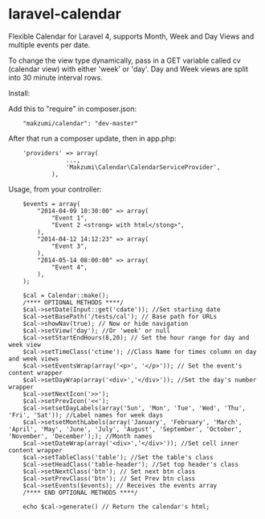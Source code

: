 laravel-calendar
================

Flexible Calendar for Laravel 4, supports Month, Week and Day Views and multiple events per date.

To change the view type dynamically, pass in a GET variable called cv (calendar view) with either 'week' or 'day'. Day and Week views are split into 30 minute interval rows. 

Install:

Add this to "require" in composer.json:

		"makzumi/calendar": "dev-master"

After that run a composer update, then in app.php:

		'providers' => array(
					...,
					'Makzumi\Calendar\CalendarServiceProvider',
				),

Usage, from your controller:

		$events = array(
			"2014-04-09 10:30:00" => array(
				"Event 1",
				"Event 2 <strong> with html</stong>",
			),
			"2014-04-12 14:12:23" => array(
				"Event 3",
			),
			"2014-05-14 08:00:00" => array(
				"Event 4",
			),
		);

		$cal = Calendar::make();
		/**** OPTIONAL METHODS ****/
		$cal->setDate(Input::get('cdate')); //Set starting date
		$cal->setBasePath('/tests/cal'); // Base path for URLs
		$cal->showNav(true); // Now or hide navigation
		$cal->setView('day'); //Or 'week' or null
		$cal->setStartEndHours(8,20); // Set the hour range for day and week view
		$cal->setTimeClass('ctime'); //Class Name for times column on day and week views
		$cal->setEventsWrap(array('<p>', '</p>')); // Set the event's content wrapper
		$cal->setDayWrap(array('<div>','</div>')); //Set the day's number wrapper
		$cal->setNextIcon('>>');	
		$cal->setPrevIcon('<<');
		$cal->setsetDayLabels(array('Sun', 'Mon', 'Tue', 'Wed', 'Thu', 'Fri', 'Sat')); //Label names for week days
		$cal->setsetMonthLabels(array('January', 'February', 'March', 'April', 'May', 'June', 'July', 'August', 'September', 'October', 'November', 'December');); //Month names
		$cal->setDateWrap(array('<div>','</div>')); //Set cell inner content wrapper
		$cal->setTableClass('table'); //Set the table's class 
		$cal->setHeadClass('table-header'); //Set top header's class
		$cal->setNextClass('btn'); // Set next btn class 
		$cal->setPrevClass('btn'); // Set Prev btn class
		$cal->setEvents($events); // Receives the events array
		/**** END OPTIONAL METHODS ****/

		echo $cal->generate() // Return the calendar's html;
		
		
		
